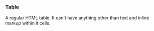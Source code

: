 ### Table

A regular HTML table. It can't have anything other than text and inline markup within it cells.
